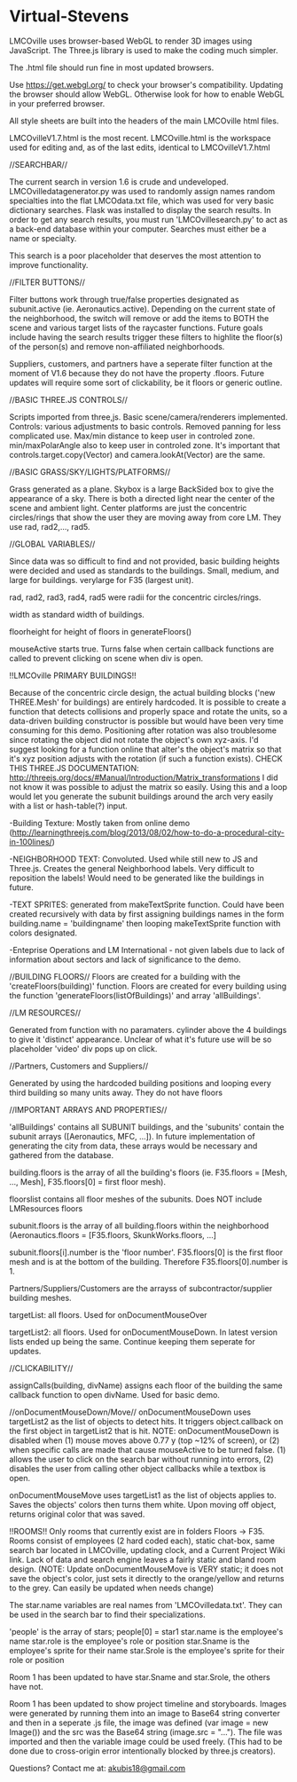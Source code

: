# Virtual-Stevens


LMCOville uses browser-based WebGL to render 3D images using JavaScript. The Three.js library is used to make the
coding much simpler.

The .html file should run fine in most updated browsers. 

Use https://get.webgl.org/ to check your browser's compatibility. Updating the browser should allow WebGL. Otherwise
look for how to enable WebGL in your preferred browser.

All style sheets are built into the headers of the main LMCOville html files.

LMCOvilleV1.7.html is the most recent. LMCOville.html is the workspace used for editing and, as of the last edits,
identical to LMCOvilleV1.7.html

//SEARCHBAR//

The current search in version 1.6 is crude and undeveloped. LMCOvilledatagenerator.py was used to randomly assign
names random specialties into the flat LMCOdata.txt file, which was used for very basic dictionary searches.
Flask was installed to display the search results. In order to get any search results, you must run
'LMCOvillesearch.py' to act as a back-end database within your computer. Searches must either be a name or
specialty.

This search is a poor placeholder that deserves the most attention to improve functionality.


//FILTER BUTTONS//

Filter buttons work through true/false properties designated as subunit.active (ie. Aeronautics.active). Depending
on the current state of the neighborhood, the switch will remove or add the items to BOTH the scene and various
target lists of the raycaster functions. Future goals include having the search results trigger these filters to
highlite the floor(s) of the person(s) and remove non-affiliated neighborhoods.

Suppliers, customers, and partners have a seperate filter function at the moment of V1.6 because they do not have
the property .floors. Future updates will require some sort of clickability, be it floors or generic outline.


//BASIC THREE.JS CONTROLS//

Scripts imported from three,js. Basic scene/camera/renderers implemented.
Controls: various adjustments to basic controls. Removed panning for less complicated use. Max/min distance to
keep user in controled zone. min/maxPolarAngle also to keep user in controled zone. It's important that
controls.target.copy(Vector) and camera.lookAt(Vector) are the same.


//BASIC GRASS/SKY/LIGHTS/PLATFORMS//

Grass generated as a plane. Skybox is a large BackSided box to give the appearance of a sky. There is both a
directed light near the center of the scene and ambient light. Center platforms are just the concentric circles/rings
that show the user they are moving away from core LM. They use rad, rad2,..., rad5.


//GLOBAL VARIABLES//

Since data was so difficult to find and not provided, basic building heights were decided and used as standards
to the buildings. Small, medium, and large for buildings. verylarge for F35 (largest unit).

rad, rad2, rad3, rad4, rad5 were radii for the concentric circles/rings.

width as standard width of buildings.

floorheight for height of floors in generateFloors()

mouseActive starts true. Turns false when certain callback functions are called to prevent clicking on scene when div
is open.


!!LMCOville PRIMARY BUILDINGS!!

Because of the concentric circle design, the actual building blocks ('new THREE.Mesh' for buildings) are entirely
hardcoded. It is possible to create a function that detects collisions and properly space and rotate the units, so
a data-driven building constructor is possible but would have been very time consuming for this demo. Positioning after
rotation was also troublesome since rotating the object did not rotate the object's own xyz-axis. I'd suggest looking
for a  function online that alter's the object's matrix so that it's xyz position adjusts with the rotation (if such
a function exists). CHECK THIS THREE.JS DOCUMENTATION: http://threejs.org/docs/#Manual/Introduction/Matrix_transformations
I did not know it was possible to adjust the matrix so easily. Using this and a loop would let you generate the subunit
buildings around the arch very easily with a list or hash-table(?) input.


-Building Texture: Mostly taken from online demo (http://learningthreejs.com/blog/2013/08/02/how-to-do-a-procedural-city-in-100lines/)

-NEIGHBORHOOD TEXT: Convoluted. Used while still new to JS and Three.js. Creates the general Neighborhood
labels. Very difficult to reposition the labels! Would need to be generated like the buildings in future.

-TEXT SPRITES: generated from makeTextSprite function. Could have been created recursively with data by first assigning buildings
names in the form building.name = 'buildingname' then looping makeTextSprite function with colors designated.

-Enteprise Operations and LM International - not given labels due to lack of information about sectors and lack of 
significance to the demo.


//BUILDING FLOORS//
Floors are created for a building with the 'createFloors(building)' function. 
Floors are created for every building using the function 'generateFloors(listOfBuildings)' and array 'allBuildings'.


//LM RESOURCES//

Generated from function with no paramaters. cylinder above the 4 buildings to give it 'distinct' appearance. Unclear of
what it's future use will be so placeholder 'video' div pops up on click.


//Partners, Customers and Suppliers//

Generated by using the hardcoded building positions and looping every third building so many units away. They do not have floors


//IMPORTANT ARRAYS AND PROPERTIES//

'allBuildings' contains all SUBUNIT buildings, and the 'subunits' contain the subunit arrays ([Aeronautics, MFC, ...]).
In future implementation of generating the city from data, these arrays would be necessary and gathered from the database.

building.floors is the array of all the building's floors (ie. F35.floors = [Mesh, ..., Mesh], F35.floors[0] = first floor mesh).

floorslist contains all floor meshes of the subunits. Does NOT include LMResources floors

subunit.floors is the array of all building.floors within the neighborhood (Aeronautics.floors = [F35.floors, SkunkWorks.floors, ...]

subunit.floors[i].number is the 'floor number'. F35.floors[0] is the first floor mesh and is at the bottom of the building.
Therefore F35.floors[0].number is 1.

Partners/Suppliers/Customers are the arrayss of subcontractor/supplier building meshes.

targetList: all floors. Used for onDocumentMouseOver

targetList2: all floors. Used for onDocumentMouseDown. In latest version lists ended up being the same. Continue
keeping them seperate for updates.



//CLICKABILITY//

assignCalls(building, divName) assigns each floor of the building the same callback function to open divName. Used
for basic demo.


//onDocumentMouseDown/Move//
onDocumentMouseDown uses targetList2 as the list of objects to detect hits. It triggers object.callback on the first object in
targetList2 that is hit. NOTE: onDocumentMouseDown is disabled when (1) mouse moves above 0.77 y (top ~12% of screen),
or (2) when specific calls are made that cause mouseActive to be turned false. (1) allows the user to click on the search bar
without running into errors, (2) disables the user from calling other object callbacks while a textbox is open.


onDocumentMouseMove uses targetList1 as the list of objects applies to. Saves the objects' colors then turns them
white. Upon moving off object, returns original color that was saved.


!!ROOMS!!
Only rooms that currently exist are in folders Floors -> F35. Rooms consist of employees (2 hard coded each), static chat-box,
same search bar located in LMCOville, updating clock, and a Current Project Wiki link. Lack of data and search engine leaves a
fairly static and bland room design. (NOTE: Update onDocumentMouseMove is VERY static; it does not save the
object's color, just sets it directly to the orange/yellow and returns to the grey. Can easily be updated when
needs change)


The star.name variables are real names from 'LMCOvilledata.txt'. They can be used in the search bar to find their
specializations.

'people' is the array of stars; people[0] = star1
star.name is the employee's name
star.role is the employee's role or position
star.Sname is the employee's sprite for their name
star.Srole is the employee's sprite for their role or position

Room 1 has been updated to have star.Sname and star.Srole, the others have not.

Room 1 has been updated to show project timeline and storyboards. Images were generated by running them into an image to Base64 string converter
and then in a seperate .js file, the image was defined (var image = new Image()) and the src was the Base64 string (image.src = "...").
The file was imported and then the variable image could be used freely. (This had to be done due to cross-origin error intentionally
blocked by three.js creators).


Questions? Contact me at:
akubis18@gmail.com

